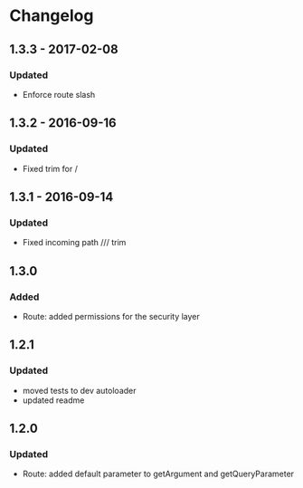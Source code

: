 # Changelog

## 1.3.3 - 2017-02-08
### Updated
- Enforce route slash

## 1.3.2 - 2016-09-16
### Updated
- Fixed trim for /

## 1.3.1 - 2016-09-14
### Updated
- Fixed incoming path /// trim

## 1.3.0
### Added
- Route: added permissions for the security layer

## 1.2.1
### Updated
- moved tests to dev autoloader 
- updated readme

## 1.2.0
### Updated
- Route: added default parameter to getArgument and getQueryParameter
